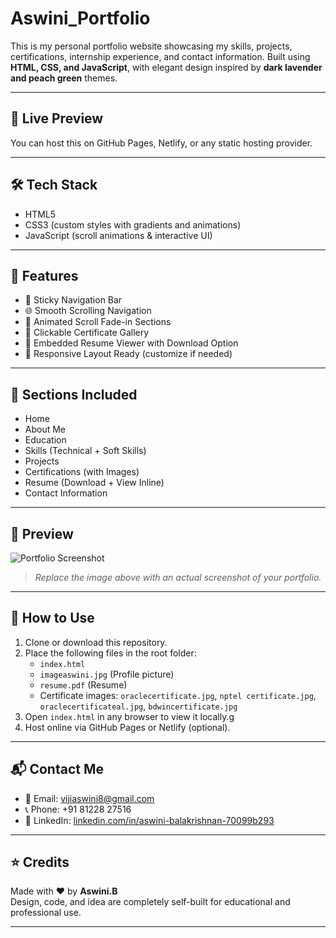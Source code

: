 # Aswini_Portfolio

This is my personal portfolio website showcasing my skills, projects, certifications, internship experience, and contact information. Built using **HTML, CSS, and JavaScript**, with elegant design inspired by **dark lavender and peach green** themes.

---

## 🔗 Live Preview

You can host this on GitHub Pages, Netlify, or any static hosting provider.

---

## 🛠 Tech Stack

- HTML5
- CSS3 (custom styles with gradients and animations)
- JavaScript (scroll animations & interactive UI)

---

## 📁 Features

- 📌 Sticky Navigation Bar  
- 🌐 Smooth Scrolling Navigation  
- 🎨 Animated Scroll Fade-in Sections  
- 📸 Clickable Certificate Gallery  
- 📄 Embedded Resume Viewer with Download Option  
- 📱 Responsive Layout Ready (customize if needed)

---

## 🧾 Sections Included

- Home
- About Me
- Education
- Skills (Technical + Soft Skills)
- Projects
- Certifications (with Images)
- Resume (Download + View Inline)
- Contact Information

---

## 📸 Preview

![Portfolio Screenshot](screenshot.jpg)

> _Replace the image above with an actual screenshot of your portfolio._

---

## 🚀 How to Use

1. Clone or download this repository.
2. Place the following files in the root folder:
   - `index.html`
   - `imageaswini.jpg` (Profile picture)
   - `resume.pdf` (Resume)
   - Certificate images: `oraclecertificate.jpg`, `nptel certificate.jpg`, `oraclecertificateal.jpg`, `bdwincertificate.jpg`
3. Open `index.html` in any browser to view it locally.g
4. Host online via GitHub Pages or Netlify (optional).

---

## 📬 Contact Me

- 📧 Email: [vijiaswini8@gmail.com](mailto:vijiaswini8@gmail.com)  
- 📞 Phone: +91 81228 27516  
- 🔗 LinkedIn: [linkedin.com/in/aswini-balakrishnan-70099b293](https://www.linkedin.com/in/aswini-balakrishnan-70099b293)

---

## ⭐ Credits

Made with ❤️ by **Aswini.B**  
Design, code, and idea are completely self-built for educational and professional use.

---
